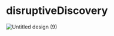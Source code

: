 # disruptiveDiscovery

![Untitled design (9)](https://github.com/ingindIsrael/disruptiveDiscovery/assets/19786923/41f66d5c-11f8-43c4-b61f-650938bdabdb)

